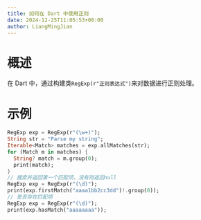 ```yaml
---
title: 如何在 Dart 中使用正则
date: 2024-12-25T11:05:53+08:00
author: LiangMingJian
---
```


# 概述

在 Dart 中，通过构建类`RegExp(r"正则表达式")`来对数据进行正则处理。

# 示例

```dart
RegExp exp = RegExp(r"(\w+)");
String str = "Parse my string";
Iterable<Match> matches = exp.allMatches(str);
for (Match m in matches) {
  String? match = m.group(0);
  print(match);
}
// 搜索并返回第一个匹配项，没有则返回null
RegExp exp = RegExp(r"(\d)");
print(exp.firstMatch("aaaa1bb2cc3dd")!.group(0));
// 是否存在匹配项
RegExp exp = RegExp(r"(\d)");
print(exp.hasMatch("aaaaaaaa"));
```

